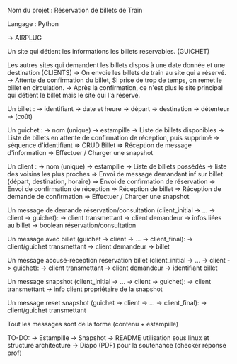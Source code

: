 
Nom du projet : Réservation de billets de Train

Langage : Python

-> AIRPLUG

Un site qui détient les informations les billets reservables. (GUICHET)

Les autres sites qui demandent les billets dispos à une date donnée et une destination (CLIENTS)
-> On envoie les billets de train au site qui a réservé.
-> Attente de confirmation du billet, Si prise de trop de temps, on remet le billet en circulation.
-> Après la confirmation, ce n'est plus le site principal qui détient le billet mais le site qui l'a réservé.

Un billet :
-> identifiant
-> date et heure
-> départ
-> destination
-> détenteur
-> (coût)

Un guichet :
-> nom (unique)
-> estampille
-> Liste de billets disponibles
-> Liste de billets en attente de confirmation de réception, puis supprimé
-> séquence d'identifiant
=> CRUD Billet
=> Réception de message d'information
=> Effectuer / Charger une snapshot

Un client :
-> nom (unique)
-> estampille
-> Liste de billets possédés
-> liste des voisins les plus proches
=> Envoi de message demandant inf sur billet (départ, destination, horaire)
=> Envoi de confirmation de réservation
=> Envoi de confirmation de réception
=> Réception de billet
=> Réception de demande de confirmation
=> Effectuer / Charger une snapshot

Un message de demande réservation/consultation  (client_initial -> ... -> client -> guichet):
-> client transmettant
-> client demandeur
-> infos liées au billet
-> boolean réservation/consultation

Un message avec billet (guichet -> client -> ... -> client_final):
-> client/guichet transmettant
-> client demandeur
-> billet

Un message accusé-réception réservation billet (client_initial -> ... -> client -> guichet):
-> client transmettant
-> client demandeur
-> identifiant billet

Un message snapshot (client_initial -> ... -> client -> guichet):
-> client transmettant
-> info client propriétaire de la snapshot

Un message reset snapshot (guichet -> client -> ... -> client_final):
-> client/guichet transmettant

Tout les messages sont de la forme (contenu + estampille)

TO-DO:
-> Estampille
-> Snapshot
-> README utilisation sous linux et structure architecture
-> Diapo (PDF) pour la soutenance (checker réponse prof)
